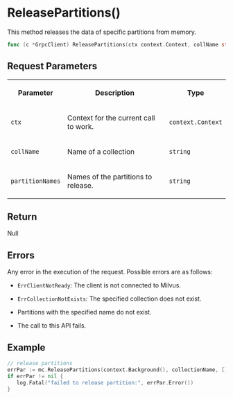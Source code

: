 # ReleasePartitions()

This method releases the data of specific partitions from memory.

```go
func (c *GrpcClient) ReleasePartitions(ctx context.Context, collName string, partitionNames []string) error
```

## Request Parameters

<table>
   <tr>
     <th><p>Parameter</p></th>
     <th><p>Description</p></th>
     <th><p>Type</p></th>
   </tr>
   <tr>
     <td><p><code>ctx</code></p></td>
     <td><p>Context for the current call to work.</p></td>
     <td><p><code>context.Context</code></p></td>
   </tr>
   <tr>
     <td><p><code>collName</code></p></td>
     <td><p>Name of a collection</p></td>
     <td><p><code>string</code></p></td>
   </tr>
   <tr>
     <td><p><code>partitionNames</code></p></td>
     <td><p>Names of the partitions to release.</p></td>
     <td><p><code>string</code></p></td>
   </tr>
</table>

## Return

Null

## Errors

Any error in the execution of the request. Possible errors are as follows:

- `ErrClientNotReady`: The client is not connected to Milvus.

- `ErrCollectionNotExists`: The specified collection does not exist.

- Partitions with the specified name do not exist.

- The call to this API fails.

## Example

```go
// release partitions
errPar := mc.ReleasePartitions(context.Background(), collectionName, []string{"_default", "p1"})
if errPar != nil {
   log.Fatal("failed to release partition:", errPar.Error())
}
```

